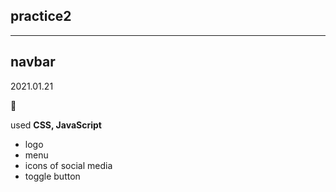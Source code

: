 ## practice2
---

## navbar

2021.01.21

:green_heart:

used **CSS, JavaScript**

- logo
- menu
- icons of social media
- toggle button
